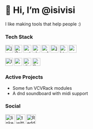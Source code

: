 # 👋 Hi, I’m @isivisi
I like making tools that help people :)

### Tech Stack
<img src='https://stack-icons.showwcase.com/JavaScript.jpeg' alt='javascript' height='25'> <img src='https://stack-icons.showwcase.com/C%2B%2B.png' alt='C++' height='25'> 
 <img src='https://stack-icons.showwcase.com/Python.png' alt='python' height='25'> 
 <img src='https://stack-icons.showwcase.com/PHP.jpg' alt='php' height='25'> 
 <img src='https://stack-icons.showwcase.com/SQL_1637837190537.png' alt='sql' height='25'> 
 <img src='https://stack-icons.showwcase.com/Java.png' alt='java' height='25'> 
 <img src='https://stack-icons.showwcase.com/HTML5.png' alt='html5' height='25'> 
 <img src='https://stack-icons.showwcase.com/CSS_1635322912032.png' alt='css' height='25'>
 
 <img src='https://stack-icons.showwcase.com/Laravel.jpg' alt='laravel' height='25'> <img src='https://stack-icons.showwcase.com/Vuejs.png' alt='vue' height='25'> 
 <img src='https://stack-icons.showwcase.com/Django.png' alt='django' height='25'> 
 <img src='https://stack-icons.showwcase.com/Flask.png' alt='flask' height='25'> 
 

### Active Projects
- Some fun VCVRack modules
- A dnd soundboard with midi support 

### Social
[<img src='https://cdn.jsdelivr.net/npm/simple-icons@3.0.1/icons/linkedin.svg' alt='linkedin' height='30'>](https://www.linkedin.com/in/jiannandrea/)  [<img src='https://cdn.jsdelivr.net/npm/simple-icons@3.0.1/icons/twitter.svg' alt='twitter' height='30'>](https://twitter.com/johniannandrea)  [<img src='https://cdn.jsdelivr.net/npm/simple-icons@3.0.1/icons/reddit.svg' alt='Reddit' height='30'>](https://www.reddit.com/user/isivisi)  


